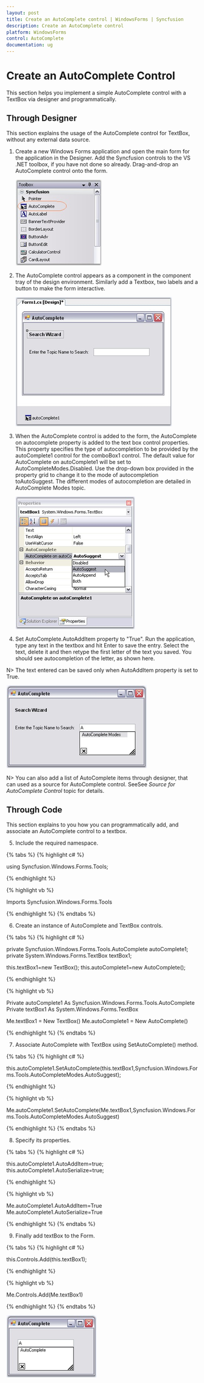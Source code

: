 ```yaml
---
layout: post
title: Create an AutoComplete control | WindowsForms | Syncfusion
description: Create an AutoComplete control
platform: WindowsForms
control: AutoComplete
documentation: ug
---
```


# Create an AutoComplete Control

This section helps you implement a simple AutoComplete control with a TextBox via designer and programmatically.

## Through Designer

This section explains the usage of the AutoComplete control for TextBox, without any external data source. 

1. Create a new Windows Forms application and open the main form for the application in the Designer. Add the Syncfusion controls to the VS .NET toolbox, if you have not done so already. Drag-and-drop an AutoComplete control onto the form.

   ![](AutoComplete-Controls-Images/Overview_img6.jpeg)


2. The AutoComplete control appears as a component in the component tray of the design environment. Similarly add a Textbox, two labels and a button to make the form interactive. 

   ![](AutoComplete-Controls-Images/Overview_img7.jpeg)


3. When the AutoComplete control is added to the form, the AutoComplete on autocomplete property is added to the text box control properties. This property specifies the type of autocompletion to be provided by the autoComplete1 control for the comboBox1 control. The default value for AutoComplete on autoComplete1 will be set to AutoCompleteModes.Disabled. Use the drop-down box provided in the property grid to change it to the mode of autocompletion toAutoSuggest. The different modes of autocompletion are detailed in AutoComplete Modes topic. 

   ![](AutoComplete-Controls-Images/Overview_img8.jpeg)


4. Set AutoComplete.AutoAddItem property to "True". Run the application, type any text in the textbox and hit Enter to save the entry. Select the text, delete it and then retype the first letter of the text you saved. You should see autocompletion of the letter, as shown here.

N> The text entered can be saved only when AutoAddItem property is set to True.

  ![](AutoComplete-Controls-Images/Overview_img10.jpeg)


N> You can also add a list of AutoComplete items through designer, that can used as a source for AutoComplete control. SeeSee _Source for AutoComplete Control_ topic for details.

## Through Code

 This section explains to you how you can programmatically add, and associate an AutoComplete control to a textbox.

5. Include the required namespace.

{% tabs %}
{% highlight c# %}

using Syncfusion.Windows.Forms.Tools;

{% endhighlight %}

{% highlight vb %}

Imports Syncfusion.Windows.Forms.Tools

{% endhighlight %}
{% endtabs %}

6. Create an instance of AutoComplete and TextBox controls.

{% tabs %}
{% highlight c# %}

private Syncfusion.Windows.Forms.Tools.AutoComplete autoComplete1;
private System.Windows.Forms.TextBox textBox1;
   
this.textBox1=new TextBox();
this.autoComplete1=new AutoComplete();

{% endhighlight %}

{% highlight vb %}

Private autoComplete1 As Syncfusion.Windows.Forms.Tools.AutoComplete
Private textBox1 As System.Windows.Forms.TextBox

Me.textBox1 = New TextBox()
Me.autoComplete1 = New AutoComplete()

{% endhighlight %}
{% endtabs %}

7. Associate AutoComplete with TextBox using SetAutoComplete() method.

{% tabs %}
{% highlight c# %}

this.autoComplete1.SetAutoComplete(this.textBox1,Syncfusion.Windows.Forms.Tools.AutoCompleteModes.AutoSuggest);

{% endhighlight %}

{% highlight vb %}

Me.autoComplete1.SetAutoComplete(Me.textBox1,Syncfusion.Windows.Forms.Tools.AutoCompleteModes.AutoSuggest)

{% endhighlight %}
{% endtabs %}

8. Specify its properties.

{% tabs %}
{% highlight c# %}

this.autoComplete1.AutoAddItem=true;
this.autoComplete1.AutoSerialize=true;

{% endhighlight %}

{% highlight vb %}

Me.autoComplete1.AutoAddItem=True
Me.autoComplete1.AutoSerialize=True

{% endhighlight %}
{% endtabs %}

9. Finally add textBox to the Form.

{% tabs %}
{% highlight c# %}

this.Controls.Add(this.textBox1);

{% endhighlight %}

{% highlight vb %}

Me.Controls.Add(Me.textBox1)

{% endhighlight %}
{% endtabs %}

   ![](AutoComplete-Controls-Images/Overview_img12.jpeg)
